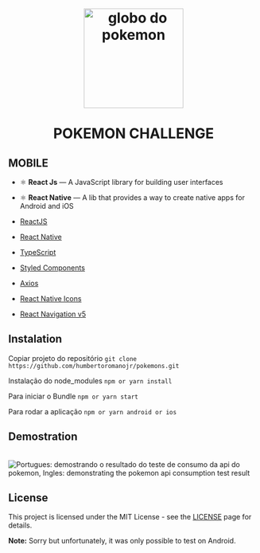 <h1 align="center">
  <img src="https://imagensemoldes.com.br/wp-content/uploads/2020/04/Logo-Pokebola-Pok%C3%A9mon-PNG-1200x900.png" width="200" alt="globo do pokemon" border="0">
<br>
<br>
POKEMON CHALLENGE
</h1>


## MOBILE
- ⚛️ **React Js** — A JavaScript library for building user interfaces
- ⚛️ **React Native** — A lib that provides a way to create native apps for Android and iOS

-   [ReactJS](https://reactjs.org/)
-   [React Native](https://facebook.github.io/react-native/)
-   [TypeScript](https://www.typescriptlang.org/)
-   [Styled Components](https://www.styled-components.com/)
-   [Axios](https://github.com/axios/axios)
-   [React Native Icons](https://github.com/oblador/react-native-vector-icons)
-   [React Navigation v5](https://reactnavigation.org/)


## Instalation
Copiar projeto do repositório
`git clone https://github.com/humbertoromanojr/pokemons.git`

Instalação do node_modules
`npm or yarn install`

Para iniciar o Bundle
`npm or yarn start`

Para rodar a aplicação
`npm or yarn android or ios`


## Demostration
<br>
  <img src="https://i.ibb.co/B4Jr8yN/pokemons.png" alt="Portugues: demostrando o resultado do teste de consumo da api do pokemon, Ingles: demonstrating the pokemon api consumption test result" border="0">
<br>


## License
This project is licensed under the MIT License - see the [LICENSE](https://opensource.org/licenses/MIT) page for details.


**Note:** Sorry but unfortunately, it was only possible to test on Android.
